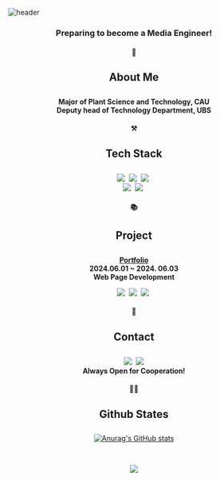 ![header](https://capsule-render.vercel.app/api?type=waving&height=250&color=E3A6AE&text=I'M%20SEORYEONG!&fontAlign=50&fontAlignY=44&fontColor=FFFFFF)

<h3 align="center">Preparing to become a Media Engineer!</h3>
<h4 align="center">🌱</h4>
<h4 align="center" style="font-size: 1.5em;">About Me</h4>
<p align="center">
    <b>
    <span>Major of Plant Science and Technology, CAU</span><br>
    <span>Deputy head of Technology Department, UBS</span><br>
    </b>
</p>
<h4 align="center">⚒</h4>
<h4 align="center" style="font-size: 1.5em;">Tech Stack</h4>

<p align="center">
    <img src="https://img.shields.io/badge/HTML5-1572B6?style=flat-square&logo=css3&logoColor=white"/></a>&nbsp 
    <img src="https://img.shields.io/badge/CSS3-1572B6?style=flat-square&logo=css3&logoColor=white"/></a>&nbsp 
    <img src="https://img.shields.io/badge/Javascript-ffb13b?style=flat-square&logo=javascript&logoColor=white"/></a>&nbsp 
    <br>
    <img src="https://img.shields.io/badge/C++-00599C?style=flat-square&logo=C%2B%2B&logoColor=white"/></a>&nbsp 
    <img src="https://img.shields.io/badge/Python-3766AB?style=flat-square&logo=Python&logoColor=white"/></a>&nbsp 
</p>
<h4 align="center">📚</h4>
<h4 align="center" style="font-size: 1.5em;">Project</h4>
<p align="center">
    <b><span><a href="http://wojaeloversclub.dothome.co.kr/" target="_blank">Portfolio</a></span></b><br>
    <b><span>2024.06.01 ~ 2024. 06.03</b><br>
    <b><span>Web Page Development</b><br>
</p>
<p align="center">
    <img src="https://img.shields.io/badge/HTML5-1572B6?style=flat-square&logo=css3&logoColor=white"/></a>&nbsp
        <img src="https://img.shields.io/badge/CSS3-1572B6?style=flat-square&logo=css3&logoColor=white"/></a>&nbsp
        <img src="https://img.shields.io/badge/Javascript-ffb13b?style=flat-square&logo=javascript&logoColor=white"/></a>&nbsp 
</p>
<h4 align="center">📨</h4>
<h4 align="center" style="font-size: 1.5em;">Contact</h4>
<p align="center">
  <a href="https://www.instagram.com/se0rye0ng/"><img src="https://img.shields.io/badge/Instagram-E4405F?style=flat-square&logo=Instagram&logoColor=white&link=https://www.instagram.com/hye_inisfree/"/></a>&nbsp
    <a href="mailto:tjfud021030@gmail.com"><img src="https://img.shields.io/badge/Gmail-d14836?style=flat-square&logo=Gmail&logoColor=white&link=tjfud021030@gmail.com"/></a><br>
    <b><span>Always Open for Cooperation!</span></b>
</p>
<div align="center">    
<h4 align="center">👩‍💻</h4>
<h4 align="center" style="font-size: 1.5em;">Github States</h4>
    
<div align="center">
    
[![Anurag's GitHub stats](https://github-readme-stats.vercel.app/api?username=se0rye0ng&hide_title=true&show_icons=true&include_all_commits=true&disable_animations=true&theme=vue)](https://github.com/anuraghazra/github-readme-stats)
</div>

<br>
<p align="center">
  <a href="https://hits.seeyoufarm.com"><img src="https://hits.seeyoufarm.com/api/count/incr/badge.svg?url=https%3A%2F%2Fgithub.com%2Fhyeinisfree&count_bg=%2341B883&count_bg=%23F5A2A2&title_bg=%23CDC2C2&icon=github.svg&icon_color=F5A2A2&title=hits&edge_flat=false"/></a>
</p>
